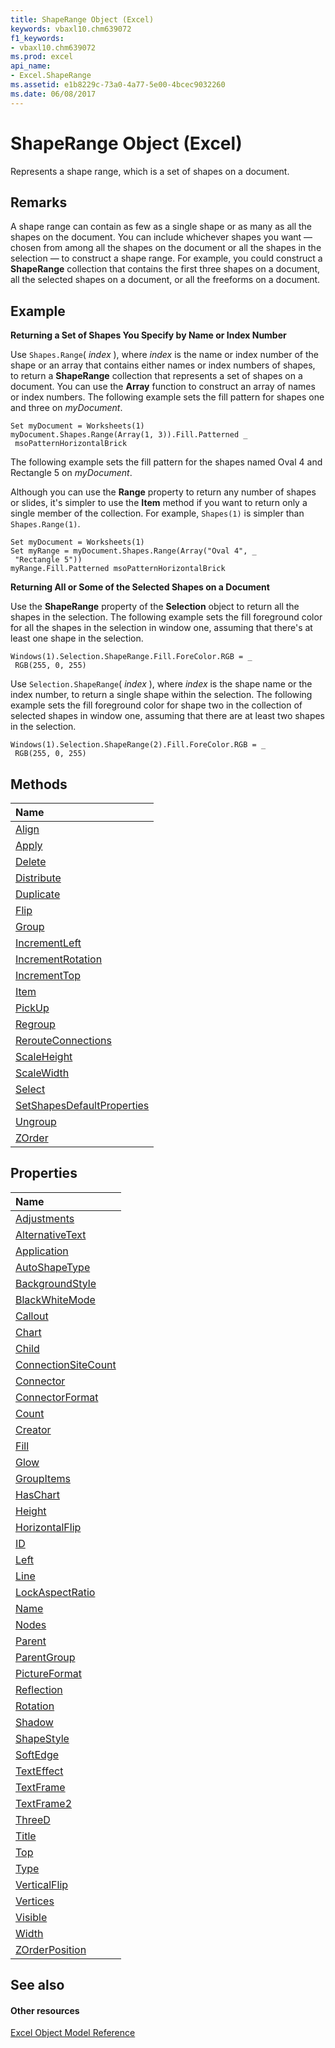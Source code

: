 ```yaml
---
title: ShapeRange Object (Excel)
keywords: vbaxl10.chm639072
f1_keywords:
- vbaxl10.chm639072
ms.prod: excel
api_name:
- Excel.ShapeRange
ms.assetid: e1b8229c-73a0-4a77-5e00-4bcec9032260
ms.date: 06/08/2017
---
```



# ShapeRange Object (Excel)

Represents a shape range, which is a set of shapes on a document.


## Remarks

 A shape range can contain as few as a single shape or as many as all the shapes on the document. You can include whichever shapes you want — chosen from among all the shapes on the document or all the shapes in the selection — to construct a shape range. For example, you could construct a **ShapeRange** collection that contains the first three shapes on a document, all the selected shapes on a document, or all the freeforms on a document.


## Example

 **Returning a Set of Shapes You Specify by Name or Index Number**



Use  `Shapes.Range`( _index_ ), where _index_ is the name or index number of the shape or an array that contains either names or index numbers of shapes, to return a **ShapeRange** collection that represents a set of shapes on a document. You can use the **Array** function to construct an array of names or index numbers. The following example sets the fill pattern for shapes one and three on _myDocument_.




```
Set myDocument = Worksheets(1) 
myDocument.Shapes.Range(Array(1, 3)).Fill.Patterned _ 
 msoPatternHorizontalBrick
```

The following example sets the fill pattern for the shapes named Oval 4 and Rectangle 5 on  _myDocument_.

Although you can use the  **Range** property to return any number of shapes or slides, it's simpler to use the **Item** method if you want to return only a single member of the collection. For example, `Shapes(1)` is simpler than `Shapes.Range(1)`.




```
Set myDocument = Worksheets(1) 
Set myRange = myDocument.Shapes.Range(Array("Oval 4", _ 
 "Rectangle 5")) 
myRange.Fill.Patterned msoPatternHorizontalBrick
```

 **Returning All or Some of the Selected Shapes on a Document**

Use the  **ShapeRange** property of the **Selection** object to return all the shapes in the selection. The following example sets the fill foreground color for all the shapes in the selection in window one, assuming that there's at least one shape in the selection.




```
Windows(1).Selection.ShapeRange.Fill.ForeColor.RGB = _ 
 RGB(255, 0, 255)
```

Use  `Selection.ShapeRange`( _index_ ), where _index_ is the shape name or the index number, to return a single shape within the selection. The following example sets the fill foreground color for shape two in the collection of selected shapes in window one, assuming that there are at least two shapes in the selection.






```
Windows(1).Selection.ShapeRange(2).Fill.ForeColor.RGB = _ 
 RGB(255, 0, 255)
```


## Methods



|**Name**|
|:-----|
|[Align](Excel.ShapeRange.Align.md)|
|[Apply](Excel.ShapeRange.Apply.md)|
|[Delete](Excel.ShapeRange.Delete.md)|
|[Distribute](Excel.ShapeRange.Distribute.md)|
|[Duplicate](Excel.ShapeRange.Duplicate.md)|
|[Flip](Excel.ShapeRange.Flip.md)|
|[Group](Excel.ShapeRange.Group.md)|
|[IncrementLeft](Excel.ShapeRange.IncrementLeft.md)|
|[IncrementRotation](Excel.ShapeRange.IncrementRotation.md)|
|[IncrementTop](Excel.ShapeRange.IncrementTop.md)|
|[Item](Excel.ShapeRange.Item.md)|
|[PickUp](Excel.ShapeRange.PickUp.md)|
|[Regroup](Excel.ShapeRange.Regroup.md)|
|[RerouteConnections](Excel.ShapeRange.RerouteConnections.md)|
|[ScaleHeight](Excel.ShapeRange.ScaleHeight.md)|
|[ScaleWidth](Excel.ShapeRange.ScaleWidth.md)|
|[Select](Excel.ShapeRange.Select.md)|
|[SetShapesDefaultProperties](Excel.ShapeRange.SetShapesDefaultProperties.md)|
|[Ungroup](Excel.ShapeRange.Ungroup.md)|
|[ZOrder](Excel.ShapeRange.ZOrder.md)|

## Properties



|**Name**|
|:-----|
|[Adjustments](Excel.ShapeRange.Adjustments.md)|
|[AlternativeText](Excel.ShapeRange.AlternativeText.md)|
|[Application](Excel.ShapeRange.Application.md)|
|[AutoShapeType](Excel.ShapeRange.AutoShapeType.md)|
|[BackgroundStyle](Excel.ShapeRange.BackgroundStyle.md)|
|[BlackWhiteMode](Excel.ShapeRange.BlackWhiteMode.md)|
|[Callout](Excel.ShapeRange.Callout.md)|
|[Chart](Excel.ShapeRange.Chart.md)|
|[Child](Excel.ShapeRange.Child.md)|
|[ConnectionSiteCount](Excel.ShapeRange.ConnectionSiteCount.md)|
|[Connector](Excel.ShapeRange.Connector.md)|
|[ConnectorFormat](Excel.ShapeRange.ConnectorFormat.md)|
|[Count](Excel.ShapeRange.Count.md)|
|[Creator](Excel.ShapeRange.Creator.md)|
|[Fill](Excel.ShapeRange.Fill.md)|
|[Glow](Excel.ShapeRange.Glow.md)|
|[GroupItems](Excel.ShapeRange.GroupItems.md)|
|[HasChart](Excel.ShapeRange.HasChart.md)|
|[Height](Excel.ShapeRange.Height.md)|
|[HorizontalFlip](Excel.ShapeRange.HorizontalFlip.md)|
|[ID](Excel.ShapeRange.ID.md)|
|[Left](Excel.ShapeRange.Left.md)|
|[Line](Excel.ShapeRange.Line.md)|
|[LockAspectRatio](Excel.ShapeRange.LockAspectRatio.md)|
|[Name](Excel.ShapeRange.Name.md)|
|[Nodes](Excel.ShapeRange.Nodes.md)|
|[Parent](Excel.ShapeRange.Parent.md)|
|[ParentGroup](Excel.ShapeRange.ParentGroup.md)|
|[PictureFormat](Excel.ShapeRange.PictureFormat.md)|
|[Reflection](Excel.ShapeRange.Reflection.md)|
|[Rotation](Excel.ShapeRange.Rotation.md)|
|[Shadow](Excel.ShapeRange.Shadow.md)|
|[ShapeStyle](Excel.ShapeRange.ShapeStyle.md)|
|[SoftEdge](Excel.ShapeRange.SoftEdge.md)|
|[TextEffect](Excel.ShapeRange.TextEffect.md)|
|[TextFrame](Excel.ShapeRange.TextFrame.md)|
|[TextFrame2](Excel.ShapeRange.TextFrame2.md)|
|[ThreeD](Excel.ShapeRange.ThreeD.md)|
|[Title](Excel.ShapeRange.Title.md)|
|[Top](Excel.ShapeRange.Top.md)|
|[Type](Excel.ShapeRange.Type.md)|
|[VerticalFlip](Excel.ShapeRange.VerticalFlip.md)|
|[Vertices](Excel.ShapeRange.Vertices.md)|
|[Visible](Excel.ShapeRange.Visible.md)|
|[Width](Excel.ShapeRange.Width.md)|
|[ZOrderPosition](Excel.ShapeRange.ZOrderPosition.md)|

## See also


#### Other resources


[Excel Object Model Reference](http://msdn.microsoft.com/library/11ea8598-8a20-92d5-f98b-0da04263bf2c%28Office.15%29.aspx)
